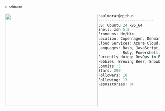 ```zsh
> whoami
```

<img align="left" src="https://github.com/user-attachments/assets/664ec341-9348-40a1-9334-83728431b70a" width="300" /> 

```csharp
paulmorar@github
-------------------------
OS: Ubuntu 24 x86_64
Shell: zsh 5.8
Pronouns: He/Him
Location: Copenhagen, Denmark
Cloud Services: Azure Cloud, Entra ID
Languages: Bash, JavaScript, TypeScript, Golang,
           Ruby, Powershell, C#
Currently doing: DevOps in FinTech
Hobbies: Brewing Beer, Snowboarding, Baking
Commits: 5
Stars: 290
Followers: 10
Following: 13
Repositories: 34
```